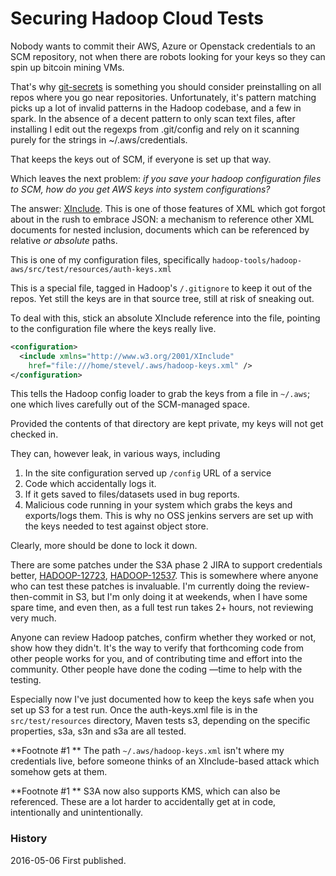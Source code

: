 # Securing Hadoop Cloud Tests

Nobody wants to commit their AWS, Azure or Openstack credentials to an SCM repository, not when there are robots looking for your keys so they can spin up bitcoin mining VMs.


That's why [git-secrets](https://github.com/awslabs/git-secrets) is something you should consider preinstalling on all repos where you go near repositories. Unfortunately, it's pattern matching picks up a lot of invalid patterns in the Hadoop codebase, and a few in spark. In the absence of a decent pattern to only scan text files, after installing I edit out the regexps from .git/config and rely on it scanning purely for the strings in ~/.aws/credentials.


That keeps the keys out of SCM, if everyone is set up that way.


Which leaves the next problem: *if you save your hadoop configuration files to SCM, how do you get AWS keys into system configurations?*


The answer: [XInclude](https://www.w3.org/TR/xinclude/). This is one of those features of XML which got forgot about in the rush to embrace JSON: a mechanism to reference other XML documents for nested inclusion, documents which can be referenced by relative *or absolute* paths.


This is one of my configuration files, specifically `hadoop-tools/hadoop-aws/src/test/resources/auth-keys.xml`


This is a special file, tagged in Hadoop's `/.gitignore` to keep it out of the repos. Yet still the keys are in that source tree, still at risk of sneaking out.


To deal with this, stick an absolute XInclude reference into the file, pointing to the configuration file where the keys really live.

```xml
<configuration>
  <include xmlns="http://www.w3.org/2001/XInclude"
    href="file:///home/stevel/.aws/hadoop-keys.xml" />
</configuration>
```

This tells the Hadoop config loader to grab the keys from a file in `~/.aws`; one which lives carefully out of the SCM-managed space.


Provided the contents of that directory are kept private, my keys will not get checked in.

They can, however leak, in various ways, including

1. In the site configuration served up  `/config` URL of a service
1. Code which accidentally logs it.
1. If it gets saved to files/datasets used in bug reports.
1. Malicious code running in your system which grabs the keys and exports/logs them. This is why no OSS jenkins servers are set up with the keys needed to test against object store.

Clearly, more should be done to lock it down.


There are some patches under the S3A phase 2 JIRA to support credentials better, [HADOOP-12723](https://issues.apache.org/jira/browse/HADOOP-12723), [HADOOP-12537](https://issues.apache.org/jira/browse/HADOOP-12537). This is somewhere where anyone who can test these patches is invaluable. I'm currently doing the review-then-commit in S3, but I'm only doing it at weekends, when I have some spare time, and even then, as a full test run takes 2+ hours, not reviewing very much.

Anyone can review Hadoop patches, confirm whether they worked or not, show how they didn't. It's the way to verify that forthcoming code from other people works for you, and of contributing time and effort into the community. Other people have done the coding —time to help with the testing.

Especially now I've just documented how to keep the keys safe when you set up S3 for a test run. Once the auth-keys.xml file is in the `src/test/resources` directory, Maven tests s3, depending on the specific properties, s3a, s3n and s3a are all tested.


**Footnote #1 ** The path `~/.aws/hadoop-keys.xml` isn't where my credentials live, before someone thinks of an XInclude-based attack which somehow gets at them.

**Footnote #1 ** S3A now also supports KMS, which can also be referenced. These are a lot harder to accidentally get at in code, intentionally and unintentionally.


### History

2016-05-06 First published.
